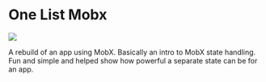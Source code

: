 # One List Mobx

![](./one-list-example)

A rebuild of an app using MobX. Basically an intro to MobX state handling. Fun and simple and helped show how powerful a separate state can be for an app.
